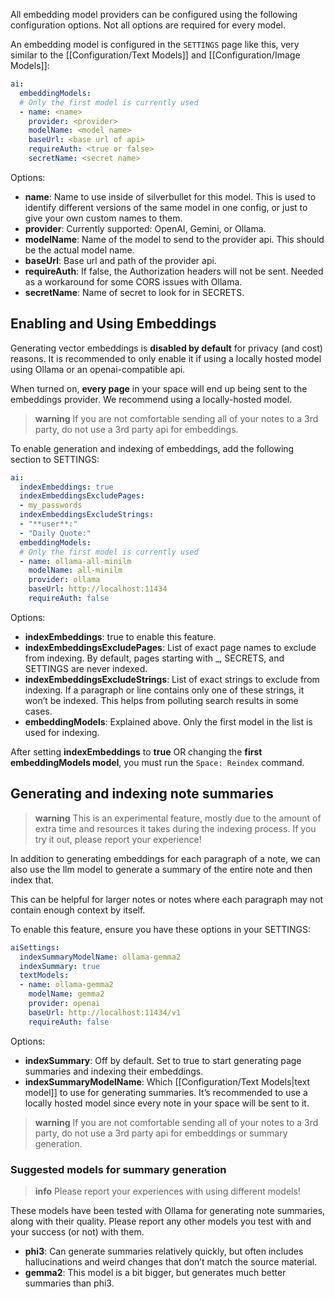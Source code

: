 All embedding model providers can be configured using the following configuration options.  Not all options are required for every model.

An embedding model is configured in the `SETTINGS` page like this, very similar to the [[Configuration/Text Models]] and [[Configuration/Image Models]]:

```yaml
ai:
  embeddingModels:
  # Only the first model is currently used
  - name: <name>
    provider: <provider>
    modelName: <model name>
    baseUrl: <base url of api>
    requireAuth: <true or false>
    secretName: <secret name>
```


Options:
- **name**: Name to use inside of silverbullet for this model.  This is used to identify different versions of the same model in one config, or just to give your own custom names to them.
- **provider**: Currently supported: OpenAI, Gemini, or Ollama.
- **modelName**: Name of the model to send to the provider api.  This should be the actual model name.
- **baseUrl**: Base url and path of the provider api.
- **requireAuth**: If false, the Authorization headers will not be sent.  Needed as a workaround for some CORS issues with Ollama.
- **secretName**: Name of secret to look for in SECRETS.

## Enabling and Using Embeddings

Generating vector embeddings is **disabled by default** for privacy (and cost) reasons. It is recommended to only enable it if using a locally hosted model using Ollama or an openai-compatible api.

When turned on, **every page** in your space will end up being sent to the embeddings provider. We recommend using a locally-hosted model.

> **warning** If you are not comfortable sending all of your notes to a 3rd party, do not use a 3rd party api for embeddings.

To enable generation and indexing of embeddings, add the following section to SETTINGS:

```yaml
ai:
  indexEmbeddings: true
  indexEmbeddingsExcludePages:
  - my_passwords
  indexEmbeddingsExcludeStrings:
  - "**user**:"
  - "Daily Quote:"
  embeddingModels:
  # Only the first model is currently used
  - name: ollama-all-minilm
    modelName: all-minilm
    provider: ollama
    baseUrl: http://localhost:11434
    requireAuth: false
```

Options:
- **indexEmbeddings**: true to enable this feature.
- **indexEmbeddingsExcludePages**: List of exact page names to exclude from indexing.  By default, pages starting with _, SECRETS, and SETTINGS are never indexed.
- **indexEmbeddingsExcludeStrings**: List of exact strings to exclude from indexing. If a paragraph or line contains only one of these strings, it won’t be indexed.  This helps from polluting search results in some cases.
- **embeddingModels**: Explained above.  Only the first model in the list is used for indexing.

After setting **indexEmbeddings** to **true** OR changing the **first embeddingModels model**, you must run the `Space: Reindex` command.

## Generating and indexing note summaries

> **warning** This is an experimental feature, mostly due to the amount of extra time and resources it takes during the indexing process.  If you try it out, please report your experience!

In addition to generating embeddings for each paragraph of a note, we can also use the llm model to generate a summary of the entire note and then index that.

This can be helpful for larger notes or notes where each paragraph may not contain enough context by itself.

To enable this feature, ensure you have these options in your SETTINGS:

```yaml
aiSettings:
  indexSummaryModelName: ollama-gemma2
  indexSummary: true
  textModels:
  - name: ollama-gemma2
    modelName: gemma2
    provider: openai
    baseUrl: http://localhost:11434/v1
    requireAuth: false
```

Options:
- **indexSummary**: Off by default.  Set to true to start generating page summaries and indexing their embeddings.
- **indexSummaryModelName**: Which [[Configuration/Text Models|text model]] to use for generating summaries.  It’s recommended to use a locally hosted model since every note in your space will be sent to it.

> **warning** If you are not comfortable sending all of your notes to a 3rd party, do not use a 3rd party api for embeddings or summary generation.

### Suggested models for summary generation

> **info** Please report your experiences with using different models!

These models have been tested with Ollama for generating note summaries, along with their quality.  Please report any other models you test with and your success (or not) with them.

- **phi3**: Can generate summaries relatively quickly, but often includes hallucinations and weird changes that don’t match the source material.
- **gemma2**: This model is a bit bigger, but generates much better summaries than phi3.